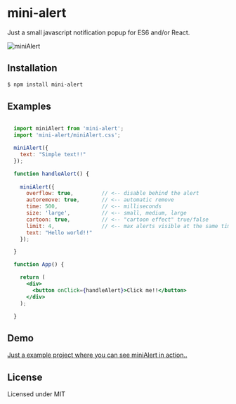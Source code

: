 # mini-alert

Just a small javascript notification popup for ES6 and/or React.

![miniAlert](https://user-images.githubusercontent.com/6490641/82397164-b21fb780-9a47-11ea-95d1-070022ac1f40.gif "mini-alert")

## Installation

```bash
$ npm install mini-alert
```

## Examples

```jsx

  import miniAlert from 'mini-alert';
  import 'mini-alert/miniAlert.css';

  miniAlert({
    text: "Simple text!!"
  });

  function handleAlert() {
  
    miniAlert({
      overflow: true,         // <-- disable behind the alert
      autoremove: true,       // <-- automatic remove
      time: 500,              // <-- milliseconds
      size: 'large',          // <-- small, medium, large
      cartoon: true,          // <-- "cartoon effect" true/false
      limit: 4,               // <-- max alerts visible at the same time
      text: "Hello world!!"
    });

  }

  function App() {

    return (
      <div>
        <button onClick={handleAlert}>Click me!!</button>
      </div>
    );

  }

```

## Demo

[Just a example project where you can see miniAlert in action..](https://passwordonce.com)

## License

Licensed under MIT